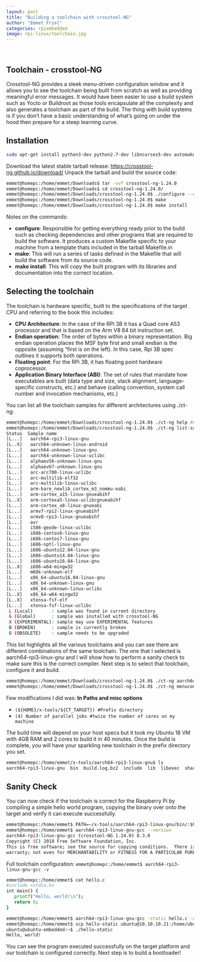 ```yaml
---
layout: post
title: "Building a toolchain with crosstool-NG"
author: "Emmet Friel"
categories: rpiembedded
image: rpi-linux/toolchain.jpg
---
```


<br>

## Toolchain - crosstool-NG
Crosstool-NG provides a sleek menu-driven configuration window and it allows you to see the toolchain being built from scratch as well as providing meaningful error messages. It would have been easier to use a build system such as Yocto or Buildroot as those tools encapsulate all the complexity and also generates a toolchain as part of the build. The thing with build systems is if you don’t have a basic understanding of what’s going on under the hood then prepare for a steep learning curve.

## Installation

```bash
sudo apt-get install python3-dev python2.7-dev libncurses5-dev automake libsdl1.2-dev bison chrpath git  g++ gawk texinfo libtool-bin flex gperf lbexpat1-dev
```

Download the latest stable tarball release: <a href="https://crosstool-ng.github.io/download/" target="_blank_">https://crosstool-ng.github.io/download/</a>
Unpack the tarball and build the source code:

```bash
emmet@homepc:/home/emmet/Downloads$ tar -xvf crosstool-ng-1.24.0
emmet@homepc:/home/emmet/Downloads$ cd crosstool-ng-1.24.0/
emmet@homepc:/home/emmet/Downloads/crosstool-ng-1.24.0$ ./configure --enable-local (Build in the local directory, avoiding the need for super user permissions to install in its default directory: /usr/local/bin
emmet@homepc:/home/emmet/Downloads/crosstool-ng-1.24.0$ make
emmet@homepc:/home/emmet/Downloads/crosstool-ng-1.24.0$ make install
 ```

Notes on the commands:

- **configure**: Responsible for getting everything ready prior to the build such as checking dependencies and other programs that are required to build the software. It produces a custom Makefile specific to your machine from a template thats included in the tarball Makefile.in
- **make**: This will run a series of tasks defined in the Makefile that will build the software from its source code.
- **make install**: This will copy the built program with its libraries and documentation into the correct location.

## Selecting the toolchain
The toolchain is hardware specific, built to the specifications of the target CPU and referring to the book this includes:
 - **CPU Architecture**: In the case of the RPi 3B it has a Quad core A53 processor and that is based on the Arm V8 64 bit instruction set.
 - **Endian operation**: The order of bytes within a binary representation. Big endian operation places the MSF byte first and small endian is the opposite (assuming “first is on the left). In this case, Rpi 3B spec outlines it supports both operations. 
 - **Floating point**: For the RPi 3B, it has floating point hardware coprocessor.
 - **Application Binary Interface (ABI)**: The set of rules that mandate how executables are built (data type and size, stack alignment, language-specific constructs, etc.) and behave (calling convention, system call number and invocation mechanisms, etc.)

You can list all the toolchain samples for different architectures using ./ct-ng:

```bash
emmet@homepc:/home/emmet/Downloads/crosstool-ng-1.24.0$ ./ct-ng help #LISTS ALL THE OPTIONS
emmet@homepc:/home/emmet/Downloads/crosstool-ng-1.24.0$ ./ct-ng list-samples
Status  Sample name
[L...]   aarch64-rpi3-linux-gnu
[L..X]   aarch64-unknown-linux-android
[L...]   aarch64-unknown-linux-gnu
[L...]   aarch64-unknown-linux-uclibc
[L...]   alphaev56-unknown-linux-gnu
[L...]   alphaev67-unknown-linux-gnu
[L...]   arc-arc700-linux-uclibc
[L...]   arc-multilib-elf32
[L...]   arc-multilib-linux-uclibc
[L...]   arm-bare_newlib_cortex_m3_nommu-eabi
[L...]   arm-cortex_a15-linux-gnueabihf
[L..X]   arm-cortexa5-linux-uclibcgnueabihf
[L...]   arm-cortex_a8-linux-gnueabi
[L...]   armv7-rpi2-linux-gnueabihf
[L...]   armv8-rpi3-linux-gnueabihf
[L...]   avr
[L...]   i586-geode-linux-uclibc
[L...]   i686-centos6-linux-gnu
[L...]   i686-centos7-linux-gnu
[L...]   i686-nptl-linux-gnu
[L...]   i686-ubuntu12.04-linux-gnu
[L...]   i686-ubuntu14.04-linux-gnu
[L...]   i686-ubuntu16.04-linux-gnu
[L..X]   i686-w64-mingw32
[L...]   m68k-unknown-elf
[L...]   x86_64-ubuntu16.04-linux-gnu
[L...]   x86_64-unknown-linux-gnu
[L...]   x86_64-unknown-linux-uclibc
[L..X]   x86_64-w64-mingw32
[L..X]   xtensa-fsf-elf
[L...]   xtensa-fsf-linux-uclibc
 L (Local)       : sample was found in current directory
 G (Global)      : sample was installed with crosstool-NG
 X (EXPERIMENTAL): sample may use EXPERIMENTAL features
 B (BROKEN)      : sample is currently broken
 O (OBSOLETE)    : sample needs to be upgraded
```

This list highlights all the various toolchains and you can see there are different combinations of the same toolchain. The one that I selected is aarch64-rpi3-linux-gnu and I will show how to perform a sanity check to make sure this is the correct compiler. Next step is to select that toolchain, configure it and build.

```bash
emmet@homepc:/home/emmet/Downloads/crosstool-ng-1.24.0$ ./ct-ng aarch64-rpi3-linux-gnu #SELECT
emmet@homepc:/home/emmet/Downloads/crosstool-ng-1.24.0$ ./ct-ng menuconfig #CONFIGURE
```

Few modifications I did was:
**In Paths and misc options**
- ```(${HOME}/x-tools/${CT_TARGET}) #Prefix directory```
- ```(4) Number of parallel jobs #twice the number of cores on my machine```

The build time will depend on your host specs but it took my Ubuntu 18 VM with 4GB RAM and 2 cores to build it in 40 minutes. Once the build is complete, you will have your sparkling new toolchain in the prefix directory you set.

```bash
emmet@homepc:/home/emmet/x-tools/aarch64-rpi3-linux-gnu$ ls
aarch64-rpi3-linux-gnu  bin  build.log.bz2  include  lib  libexec  share
```

## Sanity Check
You can now check if the toolchain is correct for the Raspberry Pi by compiling a simple hello world program, copying the binary over onto the target and verify it can execute successfully.

```bash
emmet@homepc:/home/emmet$ PATH=~/x-tools/aarch64-rpi3-linux-gnu/bin/:$PATH #Add the toolchain directory to your PATH
emmet@homepc:/home/emmet$ aarch64-rpi3-linux-gnu-gcc --version
aarch64-rpi3-linux-gnu-gcc (crosstool-NG 1.24.0) 8.3.0
Copyright (C) 2018 Free Software Foundation, Inc.
This is free software; see the source for copying conditions.  There is NO
warranty; not even for MERCHANTABILITY or FITNESS FOR A PARTICULAR PURPOSE.
```

Full toolchain configuration: ```emmet@homepc:/home/emmet$ aarch64-rpi3-linux-gnu-gcc -v```

```bash
emmet@homepc:/home/emmet$ cat hello.c 
#include <stdio.h>
int main() {
   printf("Hello, world!\n");
   return 0;
}

emmet@homepc:/home/emmet$ aarch64-rpi3-linux-gnu-gcc -static hello.c -o hello-static #Statically linking the program rather than dynamically
emmet@homepc:/home/emmet$ scp hello-static ubuntu@10.10.10.21:/home/ubuntu
ubuntu@ubuntu-embedded:~$ ./hello-static 
Hello, world!
```

You can see the program executed successfully on the target platform and our toolchain is configured correctly. Next step is to build a bootloader!
